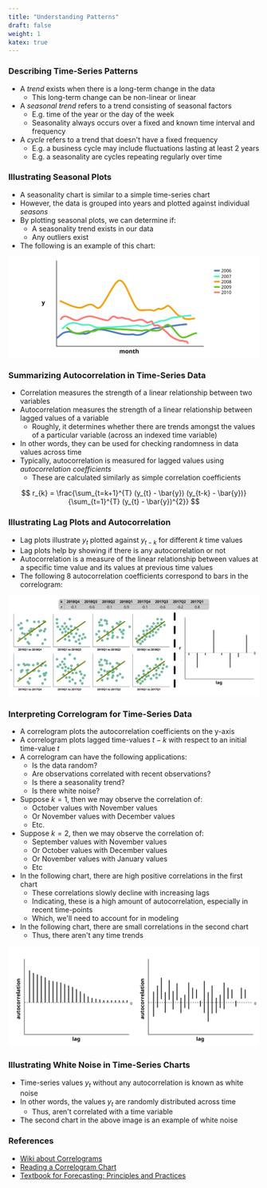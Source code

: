 ```yaml
---
title: "Understanding Patterns"
draft: false
weight: 1
katex: true
---
```


### Describing Time-Series Patterns
- A *trend* exists when there is a long-term change in the data
    - This long-term change can be non-linear or linear
- A *seasonal trend* refers to a trend consisting of seasonal factors
    - E.g. time of the year or the day of the week
    - Seasonality always occurs over a fixed and known time interval and frequency
- A *cycle* refers to a trend that doesn't have a fixed frequency
    - E.g. a business cycle may include fluctuations lasting at least 2 years
    - E.g. a seasonality are cycles repeating regularly over time

### Illustrating Seasonal Plots
- A seasonality chart is similar to a simple time-series chart
- However, the data is grouped into years and plotted against individual *seasons*
- By plotting seasonal plots, we can determine if:
    - A seasonality trend exists in our data
    - Any outliers exist
- The following is an example of this chart:

![forecastingSeasonal](../../../img/forecastseasonal.svg)

### Summarizing Autocorrelation in Time-Series Data
- Correlation measures the strength of a linear relationship between two variables
- Autocorrelation measures the strength of a linear relationship between lagged values of a variable
    - Roughly, it determines whether there are trends amongst the values of a particular variable (across an indexed time variable)
- In other words, they can be used for checking randomness in data values across time
- Typically, autocorrelation is measured for lagged values using *autocorrelation coefficients*
    - These are calculated similarly as simple correlation coefficients

$$
r_{k} = \frac{\sum_{t=k+1}^{T} (y_{t} - \bar{y}) (y_{t-k} - \bar{y})}{\sum_{t=1}^{T} (y_{t} - \bar{y})^{2}}
$$

### Illustrating Lag Plots and Autocorrelation
- Lag plots illustrate $y_{t}$ plotted against $y_{t-k}$ for different $k$ time values
- Lag plots help by showing if there is any autocorrelation or not
- Autocorrelation is a measure of the linear relationship between values at a specific time value and its values at previous time values
- The following $8$ autocorrelation coefficients correspond to bars in the correlogram:

![forecastingLagging](../../../img/lagplots.svg)

### Interpreting Correlogram for Time-Series Data
- A correlogram plots the autocorrelation coefficients on the y-axis
- A correlogram plots lagged time-values $t-k$ with respect to an initial time-value $t$
- A correlogram can have the following applications:
    - Is the data random?
    - Are observations correlated with recent observations?
    - Is there a seasonality trend?
    - Is there white noise?
- Suppose $k=1$, then we may observe the correlation of:
    - October values with November values
    - Or November values with December values
    - Etc.
- Suppose $k=2$, then we may observe the correlation of:
    - September values with November values
    - Or October values with December values
    - Or November values with January values
    - Etc
- In the following chart, there are high positive correlations in the first chart
    - These correlations slowly decline with increasing lags
    - Indicating, these is a high amount of autocorrelation, especially in recent time-points
    - Which, we'll need to account for in modeling
- In the following chart, there are small correlations in the second chart
    - Thus, there aren't any time trends

![forecastingCorrelogram](../../../img/correlogram.svg)

### Illustrating White Noise in Time-Series Charts
- Time-series values $y_{t}$ without any autocorrelation is known as white noise
- In other words, the values $y_{t}$ are randomly distributed across time
    - Thus, aren't correlated with a time variable
- The second chart in the above image is an example of white noise 

### References
- [Wiki about Correlograms](https://en.wikipedia.org/wiki/Correlogram)
- [Reading a Correlogram Chart](https://stats.stackexchange.com/a/182784/278990)
- [Textbook for Forecasting: Principles and Practices](https://otexts.com/fpp2/graphics.html)